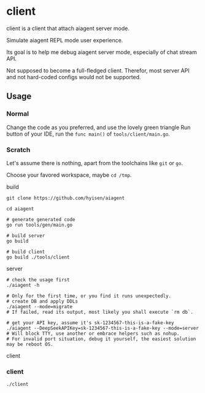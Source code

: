# client

client is a client that attach aiagent server mode.

Simulate aiagent REPL mode user experience.

Its goal is to help me debug aiagent server mode, especially of chat stream API.

Not supposed to become a full-fledged client. Therefor, most server API and
not hard-coded configs would not be supported.

## Usage

### Normal

Change the code as you preferred, and use the lovely green triangle Run button of your IDE,
run the `func main()` of `tools/client/main.go`.

### Scratch

Let's assume there is nothing, apart from the toolchains like `git` or `go`.

Choose your favored workspace, maybe `cd /tmp`.

build

```shell
git clone https://github.com/hyisen/aiagent

cd aiagent

# generate generated code
go run tools/gen/main.go

# build server
go build

# build client
go build ./tools/client
```

server

```shell
# check the usage first
./aiagent -h

# Only for the first time, or you find it runs unexpectedly.
# create DB and apply DDLs
./aiagent --mode=migrate
# If failed, read its output, most likely you shall execute `rm db`.

# get your API key, assume it's sk-1234567-this-is-a-fake-key
./aiagent --DeepSeekAPIKey=sk-1234567-this-is-a-fake-key --mode=server
# Will block TTY, use another or embrace helpers such as nohup.
# For invalid port situation, debug it yourself, the easiest solution may be reboot OS.
```

client

### client

```shell
./client  
```